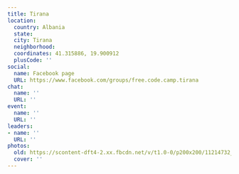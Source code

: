 ```yaml
---
title: Tirana
location:
  country: Albania
  state: 
  city: Tirana
  neighborhood: 
  coordinates: 41.315886, 19.900912
  plusCode: ''
social:
  name: Facebook page
  URL: https://www.facebook.com/groups/free.code.camp.tirana
chat:
  name: ''
  URL: ''
event:
  name: ''
  URL: ''
leaders:
- name: ''
  URL: ''
photos:
  old: https://scontent-dft4-2.xx.fbcdn.net/v/t1.0-0/p200x200/11214732_10101794615313761_5324713653724896364_n.jpg?oh=f1a8fd03007b3821dc55ed3808b1e7a3&oe=5957244D
  cover: ''
---
```

